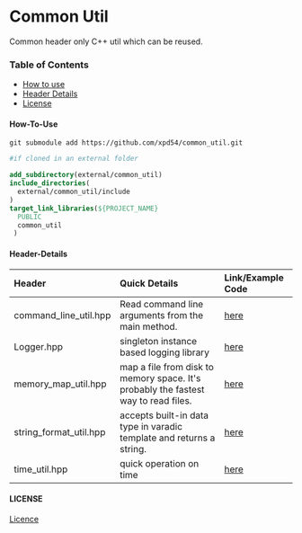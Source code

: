 # Common Util

Common header only C++ util which can be reused.

### Table of Contents

- [How to use](#how-to-use)
- [Header Details](#header-details)
- [License](#license)

#### How-To-Use

`git submodule add https://github.com/xpd54/common_util.git`

```cmake
#if cloned in an external folder

add_subdirectory(external/common_util)
include_directories(
  external/common_util/include
)
target_link_libraries(${PROJECT_NAME}
  PUBLIC
  common_util
 )
```

#### Header-Details

| Header                 | Quick Details                                                                      | Link/Example Code                                                                                                                                    |
| :--------------------- | :--------------------------------------------------------------------------------- | :--------------------------------------------------------------------------------------------------------------------------------------------------- |
| command_line_util.hpp  | Read command line arguments from the main method.                                  | [here](https://github.com/xpd54/backtesting/blob/29744b2e367d9e938b3b53130ab491e4cb233273/data_generator/main.cpp#L260)                              |
| Logger.hpp             | singleton instance based logging library                                           | [here](https://github.com/xpd54/backtesting/blob/29744b2e367d9e938b3b53130ab491e4cb233273/data_generator/main.cpp#L255)                              |
| memory_map_util.hpp    | map a file from disk to memory space. It's probably the fastest way to read files. | [here](https://github.com/xpd54/backtesting/blob/29744b2e367d9e938b3b53130ab491e4cb233273/backtesting/base/util/binary_io/binary_read_write.hpp#L16) |
| string_format_util.hpp | accepts built-in data type in varadic template and returns a string.               | [here](https://github.com/xpd54/backtesting/blob/29744b2e367d9e938b3b53130ab491e4cb233273/backtesting/main.cpp#L31)                                  |
| time_util.hpp          | quick operation on time                                                            | [here](https://github.com/xpd54/backtesting/blob/29744b2e367d9e938b3b53130ab491e4cb233273/backtesting/main.cpp#L108)                                 |

#### LICENSE

[Licence](https://github.com/xpd54/common_util/blob/main/LICENSE)
